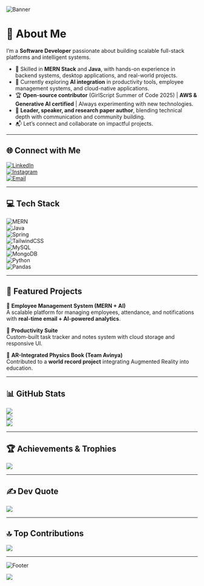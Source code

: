 <!-- Header Banner -->
![Banner](https://capsule-render.vercel.app/api?type=waving&color=gradient&height=200&section=header&text=Arundhati%20Vaishnav%20👩‍💻&fontSize=40&fontColor=fff&animation=fadeIn&fontAlignY=35)

# 💫 About Me  
I’m a **Software Developer** passionate about building scalable full-stack platforms and intelligent systems.  

- 🚀 Skilled in **MERN Stack** and **Java**, with hands-on experience in backend systems, desktop applications, and real-world projects.  
- 🌱 Currently exploring **AI integration** in productivity tools, employee management systems, and cloud-native applications.  
- 🏆 **Open-source contributor** (GirlScript Summer of Code 2025) | **AWS & Generative AI certified** | Always experimenting with new technologies.  
- 🎤 **Leader, speaker, and research paper author**, blending technical depth with communication and community building.  
- 📬 Let’s connect and collaborate on impactful projects.  

---

## 🌐 Connect with Me  
[![LinkedIn](https://img.shields.io/badge/LinkedIn-%230077B5.svg?logo=linkedin&logoColor=white)](https://linkedin.com/in/arundhati-vaishnav17)  
[![Instagram](https://img.shields.io/badge/Instagram-%23E4405F.svg?logo=Instagram&logoColor=white)](https://instagram.com/aruu_0017)  
[![Email](https://img.shields.io/badge/Email-D14836?logo=gmail&logoColor=white)](mailto:arundhatianil17@gmail.com)  

---

## 💻 Tech Stack  
![MERN](https://img.shields.io/badge/MERN-%2300C4CC.svg?style=for-the-badge&logo=react&logoColor=white)  
![Java](https://img.shields.io/badge/Java-%23ED8B00.svg?style=for-the-badge&logo=openjdk&logoColor=white)  
![Spring](https://img.shields.io/badge/Spring-%236DB33F.svg?style=for-the-badge&logo=spring&logoColor=white)  
![TailwindCSS](https://img.shields.io/badge/TailwindCSS-%2338B2AC.svg?style=for-the-badge&logo=tailwind-css&logoColor=white)  
![MySQL](https://img.shields.io/badge/MySQL-%234479A1.svg?style=for-the-badge&logo=mysql&logoColor=white)  
![MongoDB](https://img.shields.io/badge/MongoDB-%234ea94b.svg?style=for-the-badge&logo=mongodb&logoColor=white)  
![Python](https://img.shields.io/badge/Python-%233670A0.svg?style=for-the-badge&logo=python&logoColor=ffdd54)  
![Pandas](https://img.shields.io/badge/Pandas-%23150458.svg?style=for-the-badge&logo=pandas&logoColor=white)  

---

## 📂 Featured Projects  

🔹 **Employee Management System (MERN + AI)**  
A scalable platform for managing employees, attendance, and notifications with **real-time email + AI-powered analytics**.  

🔹 **Productivity Suite**  
Custom-built task tracker and notes system with cloud storage and responsive UI.  

🔹 **AR-Integrated Physics Book (Team Avinya)**  
Contributed to a **world record project** integrating Augmented Reality into education.  

---

## 📊 GitHub Stats  
![](https://github-readme-stats.vercel.app/api?username=arundhativaishnav&theme=tokyonight&hide_border=false&include_all_commits=true&count_private=true&cache_seconds=3600)  
![](https://nirzak-streak-stats.vercel.app/?user=arundhativaishnav&theme=tokyonight&hide_border=false&cache_seconds=3600)  
![](https://github-readme-stats.vercel.app/api/top-langs/?username=arundhativaishnav&theme=tokyonight&hide_border=false&layout=compact&cache_seconds=3600)  

---

## 🏆 Achievements & Trophies  
![](https://github-profile-trophy.vercel.app/?username=arundhativaishnav&theme=onedark&no-frame=true&margin-w=6&margin-h=6)  

---

## ✍️ Dev Quote  
![](https://quotes-github-readme.vercel.app/api?type=horizontal&theme=tokyonight)  

---

## 🔝 Top Contributions  
![](https://github-contributor-stats.vercel.app/api?username=arundhativaishnav&limit=5&theme=tokyonight&combine_all_yearly_contributions=true)  

---

![Footer](https://capsule-render.vercel.app/api?type=waving&color=gradient&height=120&section=footer)

[![](https://visitcount.itsvg.in/api?id=arundhativaishnav&icon=5&color=6)](https://visitcount.itsvg.in)  
